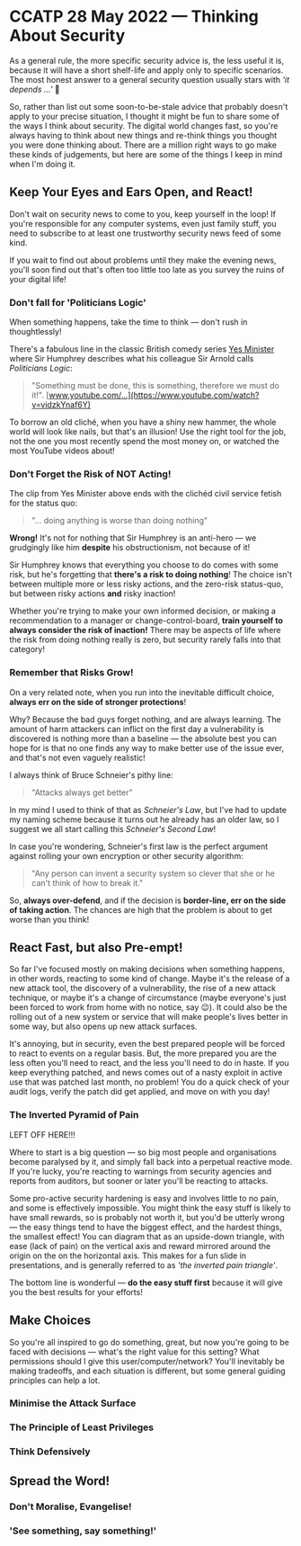 # CCATP 28 May 2022 — Thinking About Security

As a general rule, the more specific security advice is, the less useful it is, because it will have a short shelf-life and apply only to specific scenarios. The most honest answer to a general security question usually stars with *'it depends …'* 🙂

So, rather than list out some soon-to-be-stale advice that probably doesn't apply to your precise situation, I thought it might be fun to share some of the ways I think about security. The digital world changes fast, so you're always having to think about new things and re-think things you thought you were done thinking about. There are a million right ways to go make these kinds of judgements, but here are some of the things I keep in mind when I'm doing it.

## Keep Your Eyes and Ears Open, and React!

Don't wait on security news to come to you, keep yourself in the loop! If you're responsible for any computer systems, even just family stuff, you need to subscribe to at least one trustworthy security news feed of some kind.

If you wait to find out about problems until they make the evening news, you'll soon find out that's often too little too late as you survey the ruins of your digital life!

### Don't fall for 'Politicians Logic'

When something happens, take the time to think — don't rush in thoughtlessly!

There's a fabulous line in the classic British comedy series [Yes Minister](https://en.wikipedia.org/wiki/Yes_Minister) where Sir Humphrey describes what his colleague Sir Arnold calls *Politicians Logic*:

> "Something must be done, this is something, therefore we must do it!".
>  [www.youtube.com/…](https://www.youtube.com/watch?v=vidzkYnaf6Y)

To borrow an old cliché, when you have a shiny new hammer, the whole world will look like nails, but that's an illusion! Use the right tool for the job, not the one you most recently spend the most money on, or watched the most YouTube videos about!

### Don't Forget the Risk of NOT Acting!

The clip from Yes Minister above ends with the clichéd civil service fetish for the status quo:

> "… doing anything is worse than doing nothing"

**Wrong!** It's not for nothing that Sir Humphrey is an anti-hero — we grudgingly like him **despite** his obstructionism, not because of it!

Sir Humphrey knows that everything you choose to do comes with some risk, but he's forgetting that **there's a risk to doing nothing**! The choice isn't between multiple more or less risky actions, and the zero-risk status-quo, but between risky actions **and** risky inaction!

Whether you're trying to make your own informed decision, or making a recommendation to a manager or change-control-board, **train yourself to always consider the risk of inaction!** There may be aspects of life where the risk from doing nothing really is zero, but security rarely falls into that category!

### Remember that Risks Grow!

On a very related note, when you run into the inevitable difficult choice, **always err on the side of stronger protections**!

Why? Because the bad guys forget nothing, and are always learning. The amount of harm attackers can inflict on the first day a vulnerability is discovered is nothing more than a baseline — the absolute best you can hope for is that no one finds any way to make better use of the issue ever, and that's not even vaguely realistic!

I always think of Bruce Schneier's pithy line:

> "Attacks always get better"

In my mind I used to think of that as *Schneier's Law*, but I've had to update my naming scheme because it turns out he already has an older law, so I suggest we all start calling this *Schneier's Second Law*!

In case you're wondering, Schneier's first law is the perfect argument against rolling your own encryption or other security algorithm:

> "Any person can invent a security system so clever that she or he can't think of how to break it."

So, **always over-defend**, and if the decision is **border-line, err on the side of taking action**. The chances are high that the problem is about to get worse than you think!

## React Fast, but also Pre-empt!

So far I've focused mostly on making decisions when something happens, in other words, reacting to some kind of change. Maybe it's the release of a new attack tool, the discovery of a vulnerability, the rise of a new attack technique, or maybe it's a change of circumstance (maybe everyone's just been forced to work from home with no notice, say 😉). It could also be the rolling out of a new system or service that will make people's lives better in some way, but also opens up new attack surfaces.

It's annoying, but in security, even the best prepared people will be forced to react to events on a regular basis. But, the more prepared you are the less often you'll need to react, and the less you'll need to do in haste. If you keep everything patched, and news comes out of a nasty exploit in active use that was patched last month, no problem! You do a quick check of your audit logs, verify the patch did get applied, and move on with you day!

### The Inverted Pyramid of Pain

LEFT OFF HERE!!!


Where to start is a big question — so big most people and organisations become paralysed by it, and simply fall back into a perpetual reactive mode. If you're lucky, you're reacting to warnings from security agencies and reports from auditors, but sooner or later you'll be reacting to attacks.

Some pro-active security hardening is easy and involves little to no pain, and some is effectively impossible. You might think the easy stuff is likely to have small rewards, so is probably not worth it, but you'd be utterly wrong — the easy things tend to have the biggest effect, and the hardest things, the smallest effect! You can diagram that as an upside-down triangle, with ease (lack of pain) on the vertical axis and reward mirrored around the origin on the on the horizontal axis. This makes for a fun slide in presentations, and is generally referred to as *'the inverted pain triangle'*.

The bottom line is wonderful — **do the easy stuff first** because it will give you the best results for your efforts!

## Make Choices

So you're all inspired to go do something, great, but now you're going to be faced with decisions — what's the right value for this setting? What permissions should I give this user/computer/network? You'll inevitably be making tradeoffs, and each situation is different, but some general guiding principles can help a lot.

### Minimise the Attack Surface

### The Principle of Least Privileges

### Think Defensively

## Spread the Word!

### Don't Moralise, Evangelise!

### 'See something, say something!'
